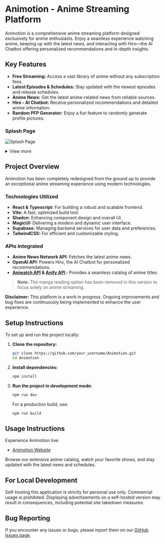 # Animotion - Anime Streaming Platform

Animotion is a comprehensive anime streaming platform designed exclusively for anime enthusiasts. Enjoy a seamless experience watching anime, keeping up with the latest news, and interacting with Hiro—the AI Chatbot offering personalized recommendations and in-depth insights.

## Key Features

- **Free Streaming:** Access a vast library of anime without any subscription fees.
- **Latest Episodes & Schedules:** Stay updated with the newest episodes and release schedules.
- **Anime News:** Get the latest anime-related news from reliable sources.
- **Hiro - AI Chatbot:** Receive personalized recommendations and detailed anime information.
- **Random PFP Generator:** Enjoy a fun feature to randomly generate profile pictures.

### Splash Page
![Splash Page](https://github.com/user-attachments/assets/f03b3737-c79b-4889-91ef-24d14de0e6a1)

<details>
<summary>View more</summary>

### Home Page
![Home Page](https://github.com/user-attachments/assets/beaceaad-b9ef-484f-9ecd-39feed487090)

### Anime Browse Page
![Anime Browse Page](https://github.com/user-attachments/assets/02a12f27-a90d-48a4-b187-598d653d6d3a)

### Anime Info Page
![Anime Info Page](https://github.com/user-attachments/assets/8c702f6c-a6c9-45bc-9ab6-6b5ee84f5cd7)

### Anime Watch Page
![Anime Watch Page](https://github.com/user-attachments/assets/ae81bb4a-7ee5-415b-ba71-1628934be158)


</details>

## Project Overview

Animotion has been completely redesigned from the ground up to provide an exceptional anime streaming experience using modern technologies.

### Technologies Utilized

- **React & Typescript:** For building a robust and scalable frontend.
- **Vite:** A fast, optimized build tool.
- **Shadcn:** Enhancing component design and overall UI.
- **MagicUI:** Delivering a modern and dynamic user interface.
- **Supabase:** Managing backend services for user data and preferences.
- **TailwindCSS:** For efficient and customizable styling.

### APIs Integrated

- **Anime News Network API:** Fetches the latest anime news.
- **OpenAI API:** Powers Hiro, the AI Chatbot for personalized recommendations.
- **[Aniwatch API](https://github.com/ghoshRitesh12/aniwatch-api) & [Anify API](https://docs.anify.tv/)
:** Provides a seamless catalog of anime titles.

> **Note:** The manga reading option has been removed in this version to focus solely on anime streaming.

**Disclaimer:** This platform is a work in progress. Ongoing improvements and bug fixes are continuously being implemented to enhance the user experience.

## Setup Instructions

To set up and run the project locally:

1. **Clone the repository:**

   ```bash
   git clone https://github.com/your_username/Animotion.git
   cd Animotion
   ```

2. **Install dependencies:**

   ```bash
   npm install
   ```

3. **Run the project in development mode:**

   ```bash
   npm run dev
   ```

   For a production build, use:

   ```bash
   npm run build
   ```

## Usage Instructions

Experience Animotion live:

- [Animotion Website](https://animotion-alt.vercel.app)

Browse our extensive anime catalog, watch your favorite shows, and stay updated with the latest news and schedules.

## For Local Development

Self-hosting this application is strictly for personal use only. Commercial usage is prohibited. Displaying advertisements on a self-hosted version may result in consequences, including potential site takedown measures.

## Bug Reporting

If you encounter any issues or bugs, please report them on our [GitHub Issues page](https://github.com/Akai771/AniMotion-alt/issues).

